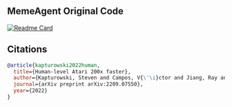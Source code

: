 
## MemeAgent Original Code

[![Readme Card](https://github-readme-stats.vercel.app/api/pin/?username=YHL04&repo=memeagent)](https://github.com/YHL04/memeagent)

## Citations

```bibtex
@article{kapturowski2022human,
  title={Human-level Atari 200x faster},
  author={Kapturowski, Steven and Campos, V{\'\i}ctor and Jiang, Ray and Raki{\'c}evi{\'c}, Nemanja and van Hasselt, Hado and Blundell, Charles and Badia, Adri{\`a} Puigdom{\`e}nech},
  journal={arXiv preprint arXiv:2209.07550},
  year={2022}
}
```

